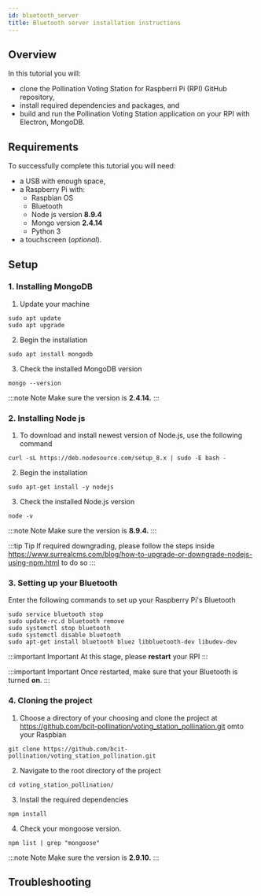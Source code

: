 ```yaml
---
id: bluetooth_server
title: Bluetooth server installation instructions
---
```


## Overview

In this tutorial you will:

- clone the Pollination Voting Station for Raspberri Pi (RPI) GitHub repository,
- install required dependencies and packages, and
- build and run the Pollination Voting Station application on your RPI with Electron, MongoDB.

## Requirements

To successfully complete this tutorial you will need:

- a USB with enough space,
- a Raspberry Pi with:
  - Raspbian OS
  - Bluetooth
  - Node js version <b>8.9.4</b>
  - Mongo version <b>2.4.14</b>
  - Python 3
- a touchscreen (<i>optional</i>).

## Setup

### 1. Installing MongoDB

1. Update your machine

```shell
sudo apt update
sudo apt upgrade
```

2. Begin the installation

```shell
sudo apt install mongodb
```

3. Check the installed MongoDB version

```shell
mongo --version
```

:::note Note
Make sure the version is <b>2.4.14.</b>
:::

### 2. Installing Node js

1. To download and install newest version of Node.js, use the following command

```shell
curl -sL https://deb.nodesource.com/setup_8.x | sudo -E bash -
```

2. Begin the installation

```shell
sudo apt-get install -y nodejs
```

3. Check the installed Node.js version

```shell
node -v
```

:::note Note
Make sure the version is <b>8.9.4.</b>
:::

:::tip Tip
If required downgrading, please follow the steps inside https://www.surrealcms.com/blog/how-to-upgrade-or-downgrade-nodejs-using-npm.html to do so
:::

### 3. Setting up your Bluetooth

Enter the following commands to set up your Raspberry Pi's Bluetooth

```shell
sudo service bluetooth stop
sudo update-rc.d bluetooth remove
sudo systemctl stop bluetooth
sudo systemctl disable bluetooth
sudo apt-get install bluetooth bluez libbluetooth-dev libudev-dev
```

:::important Important
At this stage, please <b>restart</b> your RPI
:::

:::important Important
Once restarted, make sure that your Bluetooth is turned <b>on</b>.
:::

### 4. Cloning the project

1. Choose a directory of your choosing and clone the project at https://github.com/bcit-pollination/voting_station_pollination.git omto your Raspbian

```shell
git clone https://github.com/bcit-pollination/voting_station_pollination.git
```

2. Navigate to the root directory of the project

```shell
cd voting_station_pollination/
```

3. Install the required dependencies

```shell
npm install
```

4. Check your mongoose version.

```shell
npm list | grep "mongoose"
```

:::note Note
Make sure the version is <b>2.9.10.</b>
:::

## Troubleshooting
